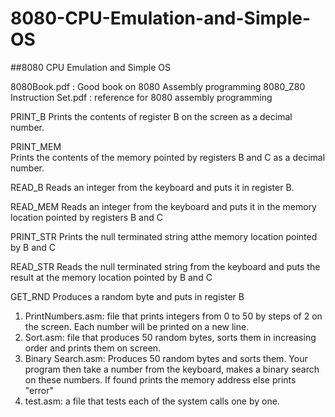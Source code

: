 # 8080-CPU-Emulation-and-Simple-OS


##8080 CPU Emulation and Simple OS

8080Book.pdf : Good book on 8080 Assembly programming
8080_Z80 Instruction Set.pdf : reference for 8080 assembly programming


PRINT_B 
Prints the contents of register B on the screen as a decimal number.


PRINT_MEM  
Prints the contents of the memory pointed by registers B and C as a decimal number.


READ_B 
Reads an integer from the keyboard and puts it in register B.


READ_MEM 
Reads an integer from the keyboard and puts it in the memory location pointed by registers B and C


PRINT_STR 
Prints the null terminated string atthe memory location pointed by B and C


READ_STR 
Reads the null terminated string from the keyboard and puts the result at the memory location pointed by B and C


GET_RND
Produces a random byte and puts in register B


1. PrintNumbers.asm: file that prints integers from 0 to 50 by steps of 2 on the screen. Each
number will be printed on a new line.
2. Sort.asm: file that produces 50 random bytes, sorts them in increasing order and prints them
on screen.
3. Binary Search.asm: Produces 50 random bytes and sorts them. Your program then take a
number from the keyboard, makes a binary search on these numbers. If found prints the
memory address else prints "error"
4. test.asm: a file that tests each of the system calls one by one.

